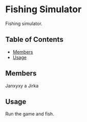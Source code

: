# Fishing Simulator

Fishing simulator.

## Table of Contents

- [Members](#members)
- [Usage](#usage)

## Members
Janxyxy a Jirka

## Usage
Run the game and fish.


